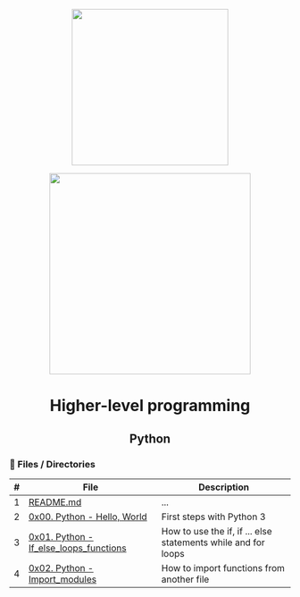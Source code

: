 <p align="center">
        <img src="https://scontent.feoh1-1.fna.fbcdn.net/v/t1.0-9/103982154_620515611898089_4319415249622431892_n.jpg?_nc_cat=103&_nc_sid=174925&_nc_ohc=JVE7CBrzfT8AX8Eio9R&_nc_oc=AQk5oc-AHzG1u1uqQIBmQQS2hD7avYuqWieRYW7xPsqo3tULk4JSz8G87QoKfIulLX8&_nc_ht=scontent.feoh1-1.fna&oh=757e86ff1fa3d8c04431d137a4751910&oe=5F89FB30" width="280"/>
        </p>
<p align="center">
     <p align="center">
          <img src="https://www.holbertonschool.com/holberton-logo.png" width="360"/>
     </p>
     
<h1 align="center">Higher-level programming</h1>

<h2 align="center">Python </h2>

### :file_folder: Files / Directories 

#|File|Description
---|---|---
1|[README.md](./README.md)|...
2|[0x00. Python - Hello, World ](./0x00-python-hello_world)|First steps with Python 3
3|[0x01. Python - If_else_loops_functions](./0x01-python-if_else_loops_functions)| How to use the if, if ... else statements while and for loops
4|[0x02. Python - Import_modules](./0x02-python-import_modules)| How to import functions from another file

